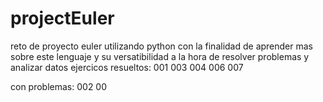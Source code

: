 # projectEuler
reto de proyecto euler utilizando python con la finalidad de aprender mas sobre este lenguaje y 
su versatibilidad a la hora de resolver problemas y analizar datos
ejercicos resueltos:
001
003
004
006
007

con problemas:
002
00
